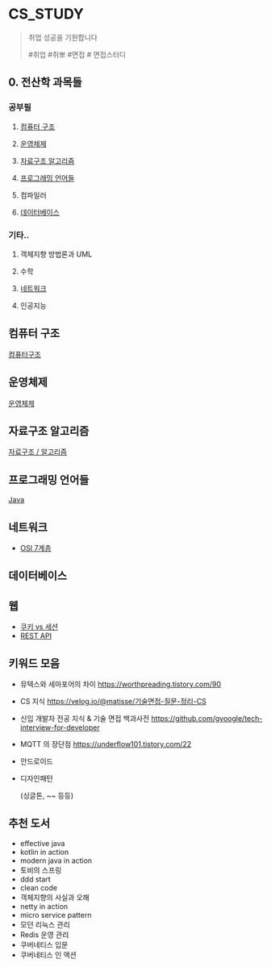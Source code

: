 # CS_STUDY

> 취업 성공을 기원합니다
>
> #취업 #취뽀 #면접 # 면접스터디



## 0. 전산학 과목들

### 공부필

1. [컴퓨터 구조](#컴퓨터-구조)

2. [운영체제](#운영체제)

3. [자료구조 알고리즘](#자료구조-알고리즘)

4. [프로그래밍 언어들](#프로그래밍-언어들)

5. 컴파일러
6. [데이터베이스](#데이터베이스)



### 기타..

1. 객체지향 방법론과 UML

2. 수학

3. [네트워크](#네트워크)

4. 인공지능



## 컴퓨터 구조

[컴퓨터구조](https://github.com/pcody/Study_CS/tree/main/ComputerStructure)



## 운영체제

[운영체제](https://github.com/cano721/CS_STUDY/tree/main/OS)



## 자료구조 알고리즘

[자료구조 / 알고리즘](https://www.notion.so/af45cda350ed4672901542e9fefa813f)



## 프로그래밍 언어들

[Java](https://github.com/cano721/CS_STUDY/tree/main/Java)



## 네트워크

* [OSI 7계층]()





## 데이터베이스



## 웹

* [쿠키 vs 세션](https://github.com/cano721/CS_STUDY/blob/main/Web/2021-08-24-%EC%BF%A0%ED%82%A4%20vs%20%EC%84%B8%EC%85%98.md)
* [REST API](https://github.com/cladren123/study/blob/master/ComputerScience/RESTfuAPI/Rest.md)



## 키워드 모음

- 뮤텍스와 세마포어의 차이 https://worthpreading.tistory.com/90

- CS 지식 https://velog.io/@matisse/기술면접-질문-정리-CS

- 신입 개발자 전공 지식 & 기술 면접 백과사전 https://github.com/gyoogle/tech-interview-for-developer

- MQTT 의 장단점 https://underflow101.tistory.com/22

- 안드로이드

- 디자인패턴

  (싱글톤, ~~ 등등)

  

## 추천 도서

- effective java
- kotlin in action
- modern java in action
- 토비의 스프링
- ddd start
- clean code
- 객체지향의 사실과 오해
- netty in action
- micro service pattern
- 모던 리눅스 관리
- Redis 운영 관리
- 쿠버네티스 입문
- 쿠버네티스 인 액션
